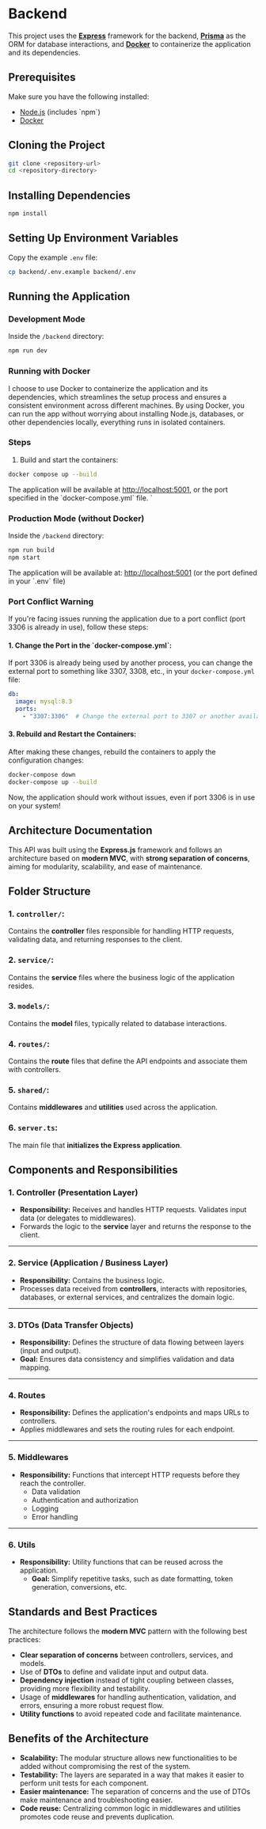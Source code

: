# Backend

This project uses the **[Express](https://expressjs.com/)** framework for the backend, **[Prisma](https://www.prisma.io/)** as the ORM for database interactions, and **[Docker](https://www.docker.com/)** to containerize the application and its dependencies.


## Prerequisites

Make sure you have the following installed:

- [Node.js](https://nodejs.org/) (includes \`npm\`)
- [Docker](https://www.docker.com/)

## Cloning the Project

```bash
git clone <repository-url>
cd <repository-directory>
```

## Installing Dependencies

```bash
npm install
```

## Setting Up Environment Variables

Copy the example `.env` file:

```bash
cp backend/.env.example backend/.env
```

## **Running the Application**

### Development Mode
Inside the `/backend` directory:

```bash
npm run dev
```


### Running with Docker

I choose to use Docker to containerize the application and its dependencies, which streamlines the setup process and ensures a consistent environment across different machines. By using Docker, you can run the app without worrying about installing Node.js, databases, or other dependencies locally, everything runs in isolated containers.
### Steps

1. Build and start the containers:

```bash
docker compose up --build
```

The application will be available at [http://localhost:5001](http://localhost:5001), or the port specified in the \`docker-compose.yml\` file.
`
### Production Mode (without Docker)

Inside the `/backend` directory:

```bash
npm run build
npm start
```

The application will be available at: [http://localhost:5001](http://localhost:5001) (or the port defined in your \`.env\` file)


### **Port Conflict Warning**

If you're facing issues running the application due to a port conflict (port 3306 is already in use), follow these steps:

#### 1. **Change the Port in the \`docker-compose.yml\`**:

If port 3306 is already being used by another process, you can change the external port to something like 3307, 3308, etc., in your `docker-compose.yml` file:

```yaml
db:
  image: mysql:8.3
  ports:
    - "3307:3306"  # Change the external port to 3307 or another available port
```

#### 3. **Rebuild and Restart the Containers**:

After making these changes, rebuild the containers to apply the configuration changes:

```bash
docker-compose down
docker-compose up --build
```

Now, the application should work without issues, even if port 3306 is in use on your system!



## **Architecture Documentation**

This API was built using the **Express.js** framework and follows an architecture based on **modern MVC**, with **strong separation of concerns**, aiming for modularity, scalability, and ease of maintenance.

## Folder Structure

### 1. **`controller/`**: 
Contains the **controller** files responsible for handling HTTP requests, validating data, and returning responses to the client.

### 2. **`service/`**: 
Contains the **service** files where the business logic of the application resides.

### 3. **`models/`**: 
Contains the **model** files, typically related to database interactions.

### 4. **`routes/`**: 
Contains the **route** files that define the API endpoints and associate them with controllers.

### 5. **`shared/`**: 
Contains **middlewares** and **utilities** used across the application.

### 6. **`server.ts`**: 
The main file that **initializes the Express application**.



##  Components and Responsibilities

### 1. **Controller (Presentation Layer)**

- **Responsibility:** Receives and handles HTTP requests. Validates input data (or delegates to middlewares).
- Forwards the logic to the **service** layer and returns the response to the client.

---

### 2. **Service (Application / Business Layer)**

- **Responsibility:** Contains the business logic.
- Processes data received from **controllers**, interacts with repositories, databases, or external services, and centralizes the domain logic.

---

### 3. **DTOs (Data Transfer Objects)**

- **Responsibility:** Defines the structure of data flowing between layers (input and output).
- **Goal:** Ensures data consistency and simplifies validation and data mapping.

---

### 4. **Routes**

- **Responsibility:** Defines the application's endpoints and maps URLs to controllers.
- Applies middlewares and sets the routing rules for each endpoint.

---

### 5. **Middlewares**

- **Responsibility:** Functions that intercept HTTP requests before they reach the controller.
  - Data validation
  - Authentication and authorization
  - Logging
  - Error handling

---

### 6. **Utils**

- **Responsibility:** Utility functions that can be reused across the application.
  - **Goal:** Simplify repetitive tasks, such as date formatting, token generation, conversions, etc.


## Standards and Best Practices

The architecture follows the **modern MVC** pattern with the following best practices:

- **Clear separation of concerns** between controllers, services, and models.
- Use of **DTOs** to define and validate input and output data.
- **Dependency injection** instead of tight coupling between classes, providing more flexibility and testability.
- Usage of **middlewares** for handling authentication, validation, and errors, ensuring a more robust request flow.
- **Utility functions** to avoid repeated code and facilitate maintenance.



## Benefits of the Architecture

- **Scalability:** The modular structure allows new functionalities to be added without compromising the rest of the system.
- **Testability:** The layers are separated in a way that makes it easier to perform unit tests for each component.
- **Easier maintenance:** The separation of concerns and the use of DTOs make maintenance and troubleshooting easier.
- **Code reuse:** Centralizing common logic in middlewares and utilities promotes code reuse and prevents duplication.
